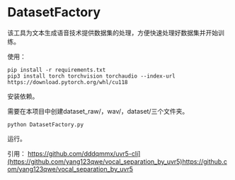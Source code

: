# DatasetFactory

该工具为文本生成语音技术提供数据集的处理，方便快速处理好数据集并开始训练。

使用：
```
pip install -r requirements.txt
pip3 install torch torchvision torchaudio --index-url https://download.pytorch.org/whl/cu118
```
安装依赖。

需要在本项目中创建dataset_raw/，wav/，dataset/三个文件夹。

```
python DatasetFactory.py
```
运行。

引用：
https://github.com/dddqmmx/uvr5-cli](https://github.com/yang123qwe/vocal_separation_by_uvr5)https://github.com/yang123qwe/vocal_separation_by_uvr5
